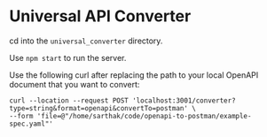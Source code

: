 # Universal API Converter

cd into the ```universal_converter``` directory.

Use ```npm start``` to run the server.

Use the following curl after replacing the path to your local OpenAPI document that you want to convert:

```
curl --location --request POST 'localhost:3001/converter?type=string&format=openapi&convertTo=postman' \
--form 'file=@"/home/sarthak/code/openapi-to-postman/example-spec.yaml"'
```
